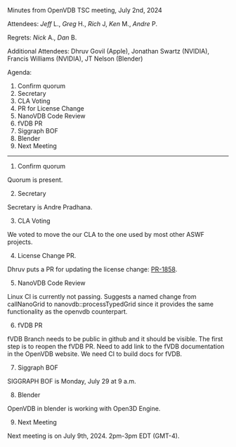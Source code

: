 Minutes from OpenVDB TSC meeting, July 2nd, 2024

Attendees: *Jeff* L., *Greg* H., *Rich* J, *Ken* M., *Andre* P.

Regrets: *Nick* A., *Dan* B.

Additional Attendees:
Dhruv Govil (Apple), Jonathan Swartz (NVIDIA), Francis Williams (NVIDIA),
JT Nelson (Blender)

Agenda:

1) Confirm quorum
2) Secretary
3) CLA Voting
4) PR for License Change
5) NanoVDB Code Review
6) fVDB PR
7) Siggraph BOF
8) Blender
9) Next Meeting

------------

1) Confirm quorum

Quorum is present.

2) Secretary

Secretary is Andre Pradhana.

3) CLA Voting

We voted to move the our CLA to the one used by most other ASWF
projects.

4) License Change PR.

Dhruv puts a PR for updating the license change: [PR-1858](https://github.com/AcademySoftwareFoundation/openvdb/pull/1858).

5) NanoVDB Code Review

Linux CI is currently not passing. Suggests a named change from
callNanoGrid to nanovdb::processTypedGrid since it provides the
same functionality as the openvdb counterpart.

6) fVDB PR

fVDB Branch needs to be public in github and it should be visible.
The first step is to reopen the fVDB PR. Need to add link to the
fVDB documentation in the OpenVDB website. We need CI to build docs
for fVDB.

7) Siggraph BOF

SIGGRAPH BOF is Monday, July 29 at 9 a.m.

8) Blender

OpenVDB in blender is working with Open3D Engine.

9) Next Meeting

Next meeting is on July 9th, 2024. 2pm-3pm EDT (GMT-4).
